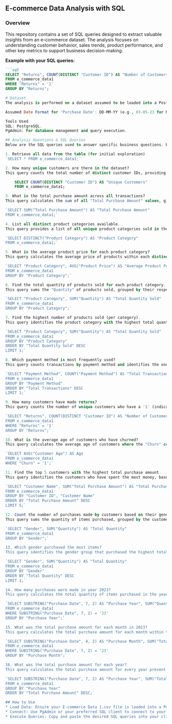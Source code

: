 ## E-commerce Data Analysis with SQL
### Overview
This repository contains a set of SQL queries designed to extract valuable insights from an e-commerce dataset. The analysis focuses on understanding customer behavior, sales trends, product performance, and other key metrics to support business decision-making.

**Example with your SQL queries:**

```markdown
```sql
SELECT "Returns", COUNT(DISTINCT "Customer ID") AS "Number of Customers"
FROM e_commerce_data1
WHERE "Returns" = '1'
GROUP BY "Returns";

# Dataset
The analysis is performed on a dataset assumed to be loaded into a PostgreSQL database table named e_commerce_data1. The dataset contains various columns related to customer information, product details, purchase transactions, and return status.

Assumed Date Format for 'Purchase Date': DD-MM-YY (e.g., 03-05-23 for May 3rd, 2023).

Tools Used
SQL: PostgreSQL.
PgAdmin: For database management and query execution.

## Analysis Questions & SQL Queries
Below are the SQL queries used to answer specific business questions. Each query is accompanied by a brief description of its purpose.

1. Retrieve all data from the table (for initial exploration)
`SELECT * FROM e_commerce_data1;`

2. How many unique customers are there in the dataset?
This query counts the total number of distinct customer IDs, providing an understanding of the customer base size.

    SELECT COUNT(DISTINCT "Customer ID") AS "Unique Customers"  
    FROM e_commerce_data1;

3. What is the total purchase amount across all transactions?
This query calculates the sum of all "Total Purchase Amount" values, giving the overall revenue generated.

`SELECT SUM("Total Purchase Amount") AS "Total Purchase Amount"
FROM e_commerce_data1;`

4. List all distinct product categories available.
This query provides a list of all unique product categories sold in the e-commerce store.

`SELECT DISTINCT("Product Category") AS "Product Category"
FROM e_commerce_data1;`

5. What is the average product price for each product category?
This query calculates the average price of products within each distinct product category.

`SELECT "Product Category", AVG("Product Price") AS "Average Product Price"
FROM e_commerce_data1
GROUP BY "Product Category";`

6. Find the total quantity of products sold for each product category.
This query sums the "Quantity" of products sold, grouped by their respective categories.

`SELECT "Product Category", SUM("Quantity") AS "Total Quantity Sold"
FROM e_commerce_data1
GROUP BY "Product Category";`

7. Find the highest number of products sold (per category).
This query identifies the product category with the highest total quantity of products sold.

`SELECT "Product Category", SUM("Quantity") AS "Total Quantity Sold"
FROM e_commerce_data1
GROUP BY "Product Category"
ORDER BY "Total Quantity Sold" DESC
LIMIT 1;`

8. Which payment method is most frequently used?
This query counts transactions by payment method and identifies the one with the highest count.

`SELECT "Payment Method", COUNT("Payment Method") AS "Total Transactions"
FROM e_commerce_data1
GROUP BY "Payment Method"
ORDER BY "Total Transactions" DESC
LIMIT 1;`

9. How many customers have made returns?
This query counts the number of unique customers who have a '1' (indicating a return) in the "Returns" column. Note: "Returns" column is treated as TEXT.

`SELECT "Returns", COUNT(DISTINCT "Customer ID") AS "Number of Customers"
FROM e_commerce_data1
WHERE "Returns" = '1'
GROUP BY "Returns";`

10. What is the average age of customers who have churned?
This query calculates the average age of customers where the "Churn" column is marked as '1' (indicating churn). Note: "Churn" column is treated as TEXT.

`SELECT AVG("Customer Age") AS Age
FROM e_commerce_data1
WHERE "Churn" = '1';`

11. Find the top 5 customers with the highest total purchase amount.
This query identifies the customers who have spent the most money, based on their total purchase amount.

`SELECT "Customer Name", SUM("Total Purchase Amount") AS "Total Purchase Amount"
FROM e_commerce_data1
GROUP BY "Customer ID", "Customer Name"
ORDER BY "Total Purchase Amount" DESC
LIMIT 5;`

12. Count the number of purchases made by customers based on their gender.
This query sums the quantity of items purchased, grouped by the customer's gender.

`SELECT "Gender", SUM("Quantity") AS "Total Quantity"
FROM e_commerce_data1
GROUP BY "Gender";`

13. Which gender purchased the most items?
This query identifies the gender group that purchased the highest total quantity of items.

`SELECT "Gender", SUM("Quantity") AS "Total Quantity"
FROM e_commerce_data1
GROUP BY "Gender"
ORDER BY "Total Quantity" DESC
LIMIT 1;`

14. How many purchases were made in year 2023?
This query calculates the total quantity of items purchased in the year '23' (2023), extracting the year from the 'Purchase Date' text column.

`SELECT SUBSTRING("Purchase Date", 7, 2) AS "Purchase Year", SUM("Quantity") AS "Number of Purchases"
FROM e_commerce_data1
WHERE SUBSTRING("Purchase Date", 7, 2) = '23'
GROUP BY "Purchase Year";`

15. What was the total purchase amount for each month in 2023?
This query calculates the total purchase amount for each month within the year '23' (2023), extracting month and year from the 'Purchase Date' text column.

`SELECT SUBSTRING("Purchase Date", 4, 2) AS "Purchase Month", SUM("Total Purchase Amount") AS "Total Purchase Amount"
FROM e_commerce_data1
WHERE SUBSTRING("Purchase Date", 7, 2) = '23'
GROUP BY "Purchase Month";`

16. What was the total purchase amount for each year?
This query calculates the total purchase amount for every year present in the dataset, extracting the year from the 'Purchase Date' text column.

`SELECT SUBSTRING("Purchase Date", 7, 2) AS "Purchase Year", SUM("Total Purchase Amount") AS "Total Purchase Amount"
FROM e_commerce_data1
GROUP BY "Purchase Year"
ORDER BY "Total Purchase Amount" DESC;`

## How to Use
* Load Data: Ensure your E-commerce Data 1.csv file is loaded into a PostgreSQL table named e_commerce_data1.
* Connect: Use PgAdmin or your preferred SQL client to connect to your PostgreSQL database.
* Execute Queries: Copy and paste the desired SQL queries into your client's query editor and execute them.
